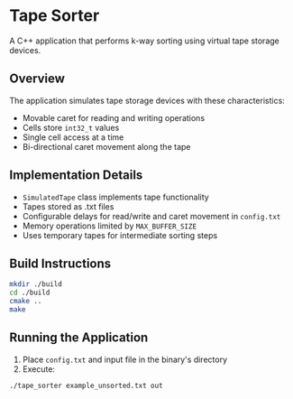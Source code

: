 # Tape Sorter

A C++ application that performs k-way sorting using virtual tape storage devices.

## Overview

The application simulates tape storage devices with these characteristics:
- Movable caret for reading and writing operations
- Cells store `int32_t` values
- Single cell access at a time
- Bi-directional caret movement along the tape

## Implementation Details

- `SimulatedTape` class implements tape functionality
- Tapes stored as .txt files
- Configurable delays for read/write and caret movement in `config.txt`
- Memory operations limited by `MAX_BUFFER_SIZE`
- Uses temporary tapes for intermediate sorting steps

## Build Instructions

```bash
mkdir ./build
cd ./build
cmake ..
make
```

## Running the Application

1. Place `config.txt` and input file in the binary's directory
2. Execute:
```bash
./tape_sorter example_unsorted.txt out
```
